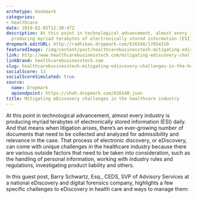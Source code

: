 ```yaml
---
archetype: bookmark
categories:
- healthcare
date: 2019-02-05T12:30:47Z
description: At this point in technological advancement, almost every industry is
  producing myriad terabytes of electronically stored information (ESI) daily.
dropmark.editURL: http://radhikan.dropmark.com/616548/17654310
featuredImage: /img/content/post/healthcarebusinesstech-mitigating-ediscovery-challenges-in-the-healthcare-industry.jpg
link: http://www.healthcarebusinesstech.com/mitigating-ediscovery-challenges-in-the-healthcare-industry/
linkBrand: healthcarebusinesstech.com
slug: healthcarebusinesstech-mitigating-ediscovery-challenges-in-the-healthcare-industry
socialScore: 13
socialScoreSimulated: true
source:
  name: Dropmark
  apiendpoint: https://shah.dropmark.com/616548.json
title: Mitigating eDiscovery challenges in the healthcare industry
---
```

At this point in technological advancement, almost every industry is producing myriad terabytes of electronically stored information (ESI) daily. And that means when litigation arises, there’s an ever-growing number of documents that need to be collected and analyzed for admissibility and relevance in the case. That process of electronic discovery, or eDiscovery, can come with unique challenges in the healthcare industry because there are various outside factors that need to be taken into consideration, such as the handling of personal information, working with industry rules and regulations, investigating product liability and others.

In this guest post, Barry Schwartz, Esq., CEDS, SVP of Advisory Services at a national eDiscovery and digital forensics company, highlights a few specific challenges to eDiscovery in health care and ways to manage them:


